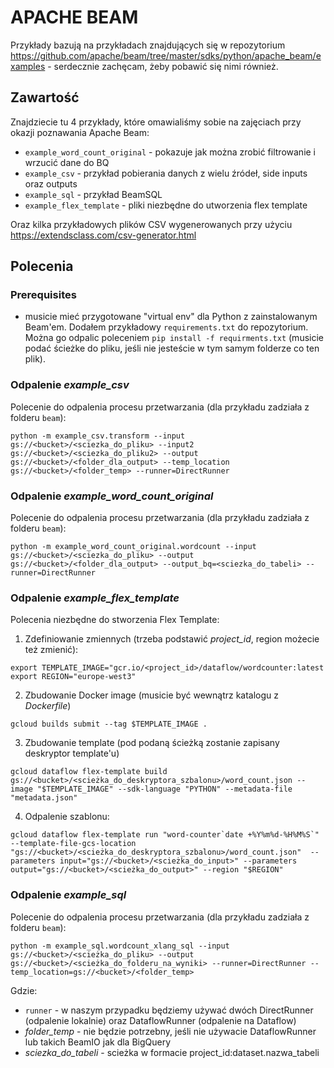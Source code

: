 # APACHE BEAM

Przykłady bazują na przykładach znajdujących się w repozytorium https://github.com/apache/beam/tree/master/sdks/python/apache_beam/examples - serdecznie zachęcam, żeby pobawić się nimi również.

## Zawartość
Znajdziecie tu 4 przykłady, które omawialiśmy sobie na zajęciach przy okazji poznawania Apache Beam:
* `example_word_count_original` - pokazuje jak można zrobić filtrowanie i wrzucić dane do BQ
* `example_csv` - przykład pobierania danych z wielu źródeł, side inputs oraz outputs
* `example_sql` - przykład BeamSQL
* `example_flex_template` - pliki niezbędne do utworzenia flex template

Oraz kilka przykładowych plików CSV wygenerowanych przy użyciu https://extendsclass.com/csv-generator.html

## Polecenia
### Prerequisites
* musicie mieć przygotowane "virtual env" dla Python z zainstalowanym Beam'em. Dodałem przykładowy `requirements.txt` do repozytorium. Można go odpalic poleceniem `pip install -f requirments.txt` (musicie podać ścieżke do pliku, jeśli nie jesteście w tym samym folderze co ten plik).

### Odpalenie _example_csv_
Polecenie do odpalenia procesu przetwarzania (dla przykładu zadziała z folderu `beam`): 
```
python -m example_csv.transform --input gs://<bucket>/<sciezka_do_pliku> --input2 gs://<bucket>/<sciezka_do_pliku2> --output gs://<bucket>/<folder_dla_output> --temp_location gs://<bucket>/<folder_temp> --runner=DirectRunner
```
### Odpalenie _example_word_count_original_
Polecenie do odpalenia procesu przetwarzania (dla przykładu zadziała z folderu `beam`):
```
python -m example_word_count_original.wordcount --input gs://<bucket>/<sciezka_do_pliku> --output gs://<bucket>/<folder_dla_output> --output_bq=<sciezka_do_tabeli> --runner=DirectRunner
```
### Odpalenie _example_flex_template_
Polecenia niezbędne do stworzenia Flex Template:
1. Zdefiniowanie zmiennych (trzeba podstawić _project_id_, region możecie też zmienić):
```
export TEMPLATE_IMAGE="gcr.io/<project_id>/dataflow/wordcounter:latest
export REGION="europe-west3"
```
2. Zbudowanie Docker image (musicie być wewnątrz katalogu z _Dockerfile_)
```
gcloud builds submit --tag $TEMPLATE_IMAGE .
```
3. Zbudowanie template (pod podaną ścieżką zostanie zapisany deskryptor template'u)
```
gcloud dataflow flex-template build gs://<bucket>/<scieżka_do_deskryptora_szbalonu>/word_count.json --image "$TEMPLATE_IMAGE" --sdk-language "PYTHON" --metadata-file "metadata.json"
```
4. Odpalenie szablonu:
```
gcloud dataflow flex-template run "word-counter`date +%Y%m%d-%H%M%S`" --template-file-gcs-location "gs://<bucket>/<scieżka_do_deskryptora_szbalonu>/word_count.json"  --parameters input="gs://<bucket>/<scieżka_do_input>" --parameters output="gs://<bucket>/<scieżka_do_output>" --region "$REGION"
```
### Odpalenie _example_sql_
Polecenie do odpalenia procesu przetwarzania (dla przykładu zadziała z folderu `beam`):
```
python -m example_sql.wordcount_xlang_sql --input gs://<bucket>/<scieżka_do_pliku> --output gs://<bucket>/<scieżka_do_folderu_na_wyniki> --runner=DirectRunner --temp_location=gs://<bucket>/<folder_temp>
```

Gdzie:
* `runner` - w naszym przypadku będziemy używać dwóch DirectRunner (odpalenie lokalnie) oraz DataflowRunner (odpalenie na Dataflow)
* _folder_temp_ - nie będzie potrzebny, jeśli nie używacie DataflowRunner lub takich BeamIO jak dla BigQuery
* _sciezka_do_tabeli_ - scieżka w formacie project_id:dataset.nazwa_tabeli